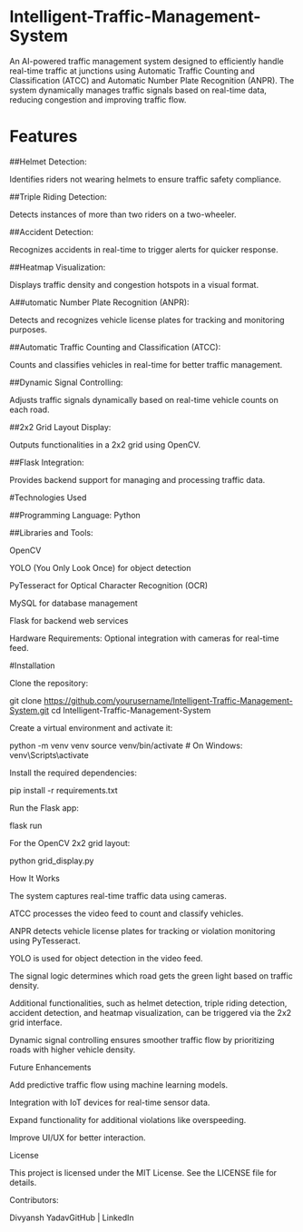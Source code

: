 # Intelligent-Traffic-Management-System

An AI-powered traffic management system designed to efficiently handle real-time traffic at junctions using Automatic Traffic Counting and Classification (ATCC) and Automatic Number Plate Recognition (ANPR). The system dynamically manages traffic signals based on real-time data, reducing congestion and improving traffic flow.

# Features

##Helmet Detection:

Identifies riders not wearing helmets to ensure traffic safety compliance.

##Triple Riding Detection:

Detects instances of more than two riders on a two-wheeler.

##Accident Detection:

Recognizes accidents in real-time to trigger alerts for quicker response.

##Heatmap Visualization:

Displays traffic density and congestion hotspots in a visual format.

A##utomatic Number Plate Recognition (ANPR):

Detects and recognizes vehicle license plates for tracking and monitoring purposes.

##Automatic Traffic Counting and Classification (ATCC):

Counts and classifies vehicles in real-time for better traffic management.

##Dynamic Signal Controlling:

Adjusts traffic signals dynamically based on real-time vehicle counts on each road.

##2x2 Grid Layout Display:

Outputs functionalities in a 2x2 grid using OpenCV.

##Flask Integration:

Provides backend support for managing and processing traffic data.

#Technologies Used

##Programming Language: Python

##Libraries and Tools:

OpenCV

YOLO (You Only Look Once) for object detection

PyTesseract for Optical Character Recognition (OCR)

MySQL for database management

Flask for backend web services

Hardware Requirements: Optional integration with cameras for real-time feed.

#Installation

Clone the repository:

git clone https://github.com/yourusername/Intelligent-Traffic-Management-System.git
cd Intelligent-Traffic-Management-System

Create a virtual environment and activate it:

python -m venv venv
source venv/bin/activate   # On Windows: venv\Scripts\activate

Install the required dependencies:

pip install -r requirements.txt

Run the Flask app:

flask run

For the OpenCV 2x2 grid layout:

python grid_display.py

How It Works

The system captures real-time traffic data using cameras.

ATCC processes the video feed to count and classify vehicles.

ANPR detects vehicle license plates for tracking or violation monitoring using PyTesseract.

YOLO is used for object detection in the video feed.

The signal logic determines which road gets the green light based on traffic density.

Additional functionalities, such as helmet detection, triple riding detection, accident detection, and heatmap visualization, can be triggered via the 2x2 grid interface.

Dynamic signal controlling ensures smoother traffic flow by prioritizing roads with higher vehicle density.

Future Enhancements

Add predictive traffic flow using machine learning models.

Integration with IoT devices for real-time sensor data.

Expand functionality for additional violations like overspeeding.

Improve UI/UX for better interaction.

License

This project is licensed under the MIT License. See the LICENSE file for details.

Contributors:

Divyansh YadavGitHub | LinkedIn
